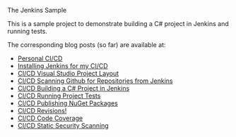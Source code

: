 The Jenkins Sample

This is a sample project to demonstrate building a C# project in Jenkins and running tests.

The corresponding blog posts (so far) are available at:
 * [Personal CI/CD](https://www.oneoddsock.com/2022/04/02/personal-ci-cd/)
 * [Installing Jenkins for my CI/CD](https://www.oneoddsock.com/2022/04/02/installing-jenkins-for-my-ci-cd/)
 * [CI/CD Visual Studio Project Layout](https://www.oneoddsock.com/2022/04/04/ci-cd-visual-studio-project-layout/)
 * [CI/CD Scanning Github for Repositories from Jenkins](https://www.oneoddsock.com/2022/04/08/ci-cd-scanning-github-for-repositories-from-jenkins/)
 * [CI/CD Building a C# Project in Jenkins](https://www.oneoddsock.com/2022/04/08/ci-cd-building-a-c-project-in-jenkins/)
 * [CI/CD Running Project Tests](https://www.oneoddsock.com/2022/04/10/ci-cd-running-project-tests/)
 * [CI/CD Publishing NuGet Packages](https://www.oneoddsock.com/2022/11/16/ci-cd-publishing-nuget-packages/)
 * [CI/CD Revisions!](https://www.oneoddsock.com/2022/11/26/ci-cd-revisions/)
 * [CI/CD Code Coverage](https://www.oneoddsock.com/2022/11/26/ci-cd-code-coverage/)
 * [CI/CD Static Security Scanning](https://www.oneoddsock.com/2022/11/26/ci-cd-security-scanning/)